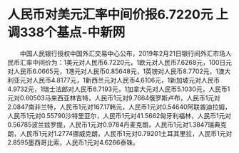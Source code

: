 # 人民币对美元汇率中间价报6.7220元 上调338个基点-中新网

　　中国人民银行授权中国外汇交易中心公布，2019年2月21日银行间外汇市场人民币汇率中间价为：1美元对人民币6.7220元，1欧元对人民币7.6268元，100日元对人民币6.0665元，1港元对人民币0.85648元，1英镑对人民币8.7702元，1澳大利亚元对人民币4.8177元，1新西兰元对人民币4.6106元，1新加坡元对人民币4.9732元，1瑞士法郎对人民币6.7193元，1加拿大元对人民币5.1030元，人民币1元对0.60503马来西亚林吉特，人民币1元对9.7664俄罗斯卢布，人民币1元对2.0847南非兰特，人民币1元对167.17韩元，人民币1元对0.54640阿联酋迪拉姆，人民币1元对0.55790沙特里亚尔，人民币1元对41.5662匈牙利福林，人民币1元对0.56785波兰兹罗提，人民币1元对0.9784丹麦克朗，人民币1元对1.3847瑞典克朗，人民币1元对1.2774挪威克朗，人民币1元对0.79201土耳其里拉，人民币1元对2.8595墨西哥比索，人民币1元对4.6266泰铢。
